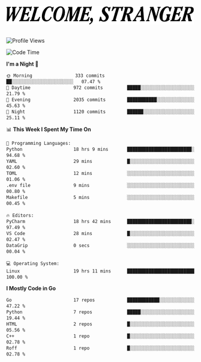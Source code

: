 <div>
  <picture>
    <source media="(prefers-color-scheme: dark)" srcset="./headers/welcome_white.png">
    <img alt="WELCOME, STRANGER" src="./headers/welcome.png" width="500">
  </picture>
</div>

<br>

![Profile Views](https://komarev.com/ghpvc/?username=darleet&color=blue)

<!--START_SECTION:waka-->
![Code Time](http://img.shields.io/badge/Code%20Time-816%20hrs%2032%20mins-blue)

**I'm a Night 🦉** 

```text
🌞 Morning                333 commits         ██░░░░░░░░░░░░░░░░░░░░░░░   07.47 % 
🌆 Daytime                972 commits         █████░░░░░░░░░░░░░░░░░░░░   21.79 % 
🌃 Evening                2035 commits        ███████████░░░░░░░░░░░░░░   45.63 % 
🌙 Night                  1120 commits        ██████░░░░░░░░░░░░░░░░░░░   25.11 % 
```


📊 **This Week I Spent My Time On** 

```text
💬 Programming Languages: 
Python                   18 hrs 9 mins       ████████████████████████░   94.68 % 
YAML                     29 mins             █░░░░░░░░░░░░░░░░░░░░░░░░   02.60 % 
TOML                     12 mins             ░░░░░░░░░░░░░░░░░░░░░░░░░   01.06 % 
.env file                9 mins              ░░░░░░░░░░░░░░░░░░░░░░░░░   00.80 % 
Makefile                 5 mins              ░░░░░░░░░░░░░░░░░░░░░░░░░   00.45 % 

🔥 Editors: 
PyCharm                  18 hrs 42 mins      ████████████████████████░   97.49 % 
VS Code                  28 mins             █░░░░░░░░░░░░░░░░░░░░░░░░   02.47 % 
DataGrip                 0 secs              ░░░░░░░░░░░░░░░░░░░░░░░░░   00.04 % 

💻 Operating System: 
Linux                    19 hrs 11 mins      █████████████████████████   100.00 % 
```

**I Mostly Code in Go** 

```text
Go                       17 repos            ████████████░░░░░░░░░░░░░   47.22 % 
Python                   7 repos             █████░░░░░░░░░░░░░░░░░░░░   19.44 % 
HTML                     2 repos             █░░░░░░░░░░░░░░░░░░░░░░░░   05.56 % 
C++                      1 repo              █░░░░░░░░░░░░░░░░░░░░░░░░   02.78 % 
Roff                     1 repo              █░░░░░░░░░░░░░░░░░░░░░░░░   02.78 % 
```




<!--END_SECTION:waka-->

